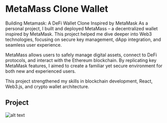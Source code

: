 # MetaMass Clone Wallet

Building Metamask: A DeFi Wallet Clone Inspired by MetaMask
As a personal project, I built and deployed MetaMass – a decentralized wallet inspired by MetaMask. This project helped me dive deeper into Web3 technologies, focusing on secure key management, dApp integration, and seamless user experience.

MetaMass allows users to safely manage digital assets, connect to DeFi protocols, and interact with the Ethereum blockchain. By replicating key MetaMask features, I aimed to create a familiar yet secure environment for both new and experienced users.

This project strengthened my skills in blockchain development, React, Web3.js, and crypto wallet architecture.

## Project

![alt text](./assets/public/metamask.gif)
